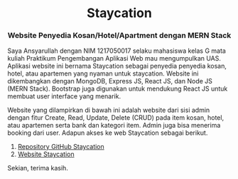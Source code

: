 <h1 align="center">Staycation</h2>

<h3 align="center">Website Penyedia Kosan/Hotel/Apartment dengan MERN Stack</h1>

Saya Ansyarullah dengan NIM 1217050017 selaku mahasiswa kelas G mata kuliah Praktikum Pengembangan Aplikasi Web mau mengumpulkan UAS. Aplikasi website ini bernama Staycation sebagai penyedia penyedia kosan, hotel, atau apartemen yang nyaman untuk staycation. Website ini dikembangkan dengan MongoDB, Express JS, React JS, dan Node JS (MERN Stack). Bootstrap juga digunakan untuk mendukung React JS untuk membuat user interface yang menarik. 

Website yang dilampirkan di bawah ini adalah website dari sisi admin dengan fitur Create, Read, Update, Delete (CRUD) pada item kosan, hotel, atau apartemen serta bank dan kategori item. Admin juga bisa menerima booking dari user. Adapun akses ke web Staycation sebagai berikut.

1. [Repository GitHub Staycation](https://github.com/ansyrllah/backend-staycation/tree/main)
2. [Website Staycation](https://staycation.up.railway.app/admin/signin)

Sekian, terima kasih.
